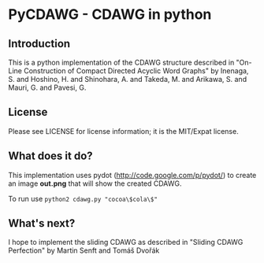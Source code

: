 PyCDAWG - CDAWG in python
==============================

Introduction
------------

This is a python implementation of the CDAWG structure described in
"On-Line Construction of Compact Directed Acyclic Word Graphs" by
Inenaga, S. and Hoshino, H. and Shinohara, A. and Takeda, M. and Arikawa,
S. and Mauri, G. and Pavesi, G.

License
-------

Please see LICENSE for license information; it is the MIT/Expat license.

What does it do?
----------------

This implementation uses pydot (http://code.google.com/p/pydot/) to create
an image **out.png** that will show the created CDAWG.

To run use `python2 cdawg.py "cocoa\$cola\$"`

What's next?
------------

I hope to implement the sliding CDAWG as described in "Sliding CDAWG
Perfection" by Martin Senft and Tomáš Dvořák


